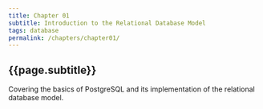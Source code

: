 ```yaml
---
title: Chapter 01
subtitle: Introduction to the Relational Database Model
tags: database
permalink: /chapters/chapter01/
---
```

## {{page.subtitle}}

Covering the basics of PostgreSQL and its implementation of the relational database model.
